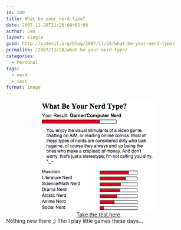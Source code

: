 ```yaml
---
id: 180
title: What be your nerd type?
date: 2007-11-28T21:26:08+02:00
author: Jan
layout: single
guid: http://sadevil.org/blog/2007/11/28/what-be-your-nerd-type/
permalink: /2007/11/28/what-be-your-nerd-type/
categories:
  - Personal
tags:
  - nerd
  - test
format: image
---
```

<center>
  <a href="http://www.gotoquiz.com/what_be_your_nerd_type" target="_blank"><img src="/assets/images/2005/11/Picture_1.png" alt="Gamer/Computer nerd" /><br /> </a><a href="http://www.gotoquiz.com/what_be_your_nerd_type" target="_blank">Take the test here</a>.
</center>Nothing new there ;) Tho I play little games these days&#8230;